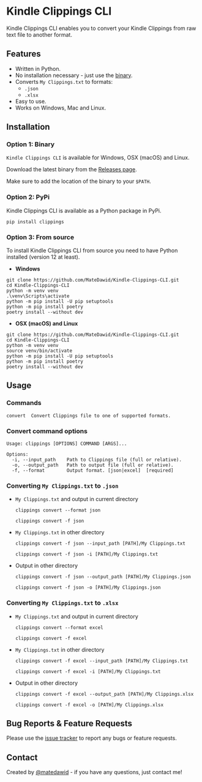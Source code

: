 # Kindle Clippings CLI

Kindle Clippings CLI enables you to convert your Kindle Clippings from raw text file to another format.

## Features
* Written in Python.
* No installation necessary - just use the [binary](https://github.com/MateDawid/Kindle-Clippings-CLI#installation).
* Converts `My Clippings.txt` to formats:
  * `.json`
  * `.xlsx`
* Easy to use.
* Works on Windows, Mac and Linux. 

## Installation

### Option 1: Binary
`Kindle Clippings CLI` is available for Windows, OSX (macOS) and Linux.

Download the latest binary from the [Releases page](https://github.com/MateDawid/Kindle-Clippings-CLI/releases).

Make sure to add the location of the binary to your `$PATH`.

### Option 2: PyPi
Kindle Clippings CLI is available as a Python package in PyPi.

```shell
pip install clippings
```

### Option 3: From source
To install Kindle Clippings CLI from source you need to have Python installed (version 12 at least).

* **Windows**
```shell
git clone https://github.com/MateDawid/Kindle-Clippings-CLI.git
cd Kindle-Clippings-CLI
python -m venv venv
.\venv\Scripts\activate
python -m pip install -U pip setuptools
python -m pip install poetry
poetry install --without dev
```
* **OSX (macOS) and Linux**
```shell
git clone https://github.com/MateDawid/Kindle-Clippings-CLI.git
cd Kindle-Clippings-CLI
python -m venv venv
source venv/bin/activate
python -m pip install -U pip setuptools
python -m pip install poetry
poetry install --without dev
```

## Usage

### Commands
```
convert  Convert Clippings file to one of supported formats.
```
### Convert command options
```
Usage: clippings [OPTIONS] COMMAND [ARGS]...

Options:
  -i, --input_path    Path to Clippings file (full or relative).
  -o, --output_path   Path to output file (full or relative).
  -f, --format        Output format. [json|excel]  [required]
```

### Converting `My Clippings.txt` to `.json`

* `My Clippings.txt` and output in current directory
  ```shell
  clippings convert --format json
  ```
  ```shell
  clippings convert -f json
  ```
* `My Clippings.txt` in other directory
  ```shell
  clippings convert -f json --input_path [PATH]/My Clippings.txt
  ```
  ```shell
  clippings convert -f json -i [PATH]/My Clippings.txt
  ```
* Output in other directory
  ```shell
  clippings convert -f json --output_path [PATH]/My Clippings.json
  ```
  ```shell
  clippings convert -f json -o [PATH]/My Clippings.json
  ```

### Converting `My Clippings.txt` to `.xlsx`

* `My Clippings.txt` and output in current directory
  ```shell
  clippings convert --format excel
  ```
  ```shell
  clippings convert -f excel
  ```
* `My Clippings.txt` in other directory
  ```shell
  clippings convert -f excel --input_path [PATH]/My Clippings.txt
  ```
  ```shell
  clippings convert -f excel -i [PATH]/My Clippings.txt
  ```
* Output in other directory
  ```shell
  clippings convert -f excel --output_path [PATH]/My Clippings.xlsx
  ```
  ```shell
  clippings convert -f excel -o [PATH]/My Clippings.xlsx
  ```

## Bug Reports & Feature Requests

Please use the [issue tracker](https://github.com/MateDawid/Kindle-Clippings-CLI/issues) to report any bugs or feature requests.

## Contact

Created by [@matedawid](https://linkedin.com/in/matedawid) - if you have any questions, just contact me!